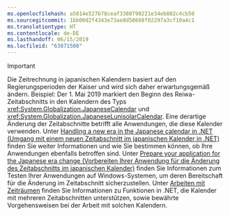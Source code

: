 ```yaml
---
ms.openlocfilehash: a5814e527b78ceaf3380790221e34eb802c4cb50
ms.sourcegitcommit: 1bb00d2f4343e73ae8d58668f02297a3cf10a4c1
ms.translationtype: HT
ms.contentlocale: de-DE
ms.lasthandoff: 06/15/2019
ms.locfileid: "63871508"
---
```


> [!IMPORTANT]
>  Die Zeitrechnung in japanischen Kalendern basiert auf den Regierungsperioden der Kaiser und wird sich daher erwartungsgemäß ändern. Beispiel: Der 1. Mai 2019 markiert den Beginn des Reiwa-Zeitabschnitts in den Kalendern des Typs <xref:System.Globalization.JapaneseCalendar> und <xref:System.Globalization.JapaneseLunisolarCalendar>. Eine derartige Änderung der Zeitabschnitte betrifft alle Anwendungen, die diese Kalender verwenden. Unter [Handling a new era in the Japanese calendar in .NET (Umgang mit einem neuen Zeitabschnitt im japanischen Kalender in .NET)](https://devblogs.microsoft.com/dotnet/handling-a-new-era-in-the-japanese-calendar-in-net/) finden Sie weiter Informationen und wie Sie bestimmen können, ob Ihre Anwendungen ebenfalls betroffen sind. Unter [Prepare your application for the Japanese era change (Vorbereiten Ihrer Anwendung für die Änderung des Zeitabschnitts im japanischen Kalender)](/windows/uwp/design/globalizing/japanese-era-change) finden Sie Informationen zum Testen Ihrer Anwendungen auf Windows-Systemen, um deren Bereitschaft für die Änderung im Zeitabschnitt sicherzustellen. Unter [Arbeiten mit Zeiträumen](~/docs/standard/datetime/working-with-calendars.md#working-with-eras) finden Sie Informationen zu Funktionen in .NET, die Kalender mit mehreren Zeitabschnitten unterstützen, sowie bewährte Vorgehensweisen bei der Arbeit mit solchen Kalendern.
